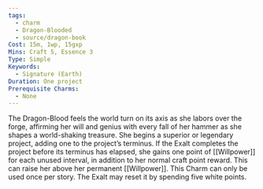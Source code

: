 ```yaml
---
tags:
  - charm
  - Dragon-Blooded
  - source/dragon-book
Cost: 15m, 1wp, 15gxp
Mins: Craft 5, Essence 3
Type: Simple
Keywords:
  - Signature (Earth)
Duration: One project
Prerequisite Charms:
  - None
---
```

The Dragon-Blood feels the world turn on its axis as she labors over the forge, affirming her will and genius with every fall of her hammer as she shapes a world-shaking treasure. She begins a superior or legendary project, adding one to the project’s terminus. If the Exalt completes the project before its terminus has elapsed, she gains one point of [[Willpower]] for each unused interval, in addition to her normal craft point reward. This can raise her above her permanent [[Willpower]]. This Charm can only be used once per story. The Exalt may reset it by spending five white points.